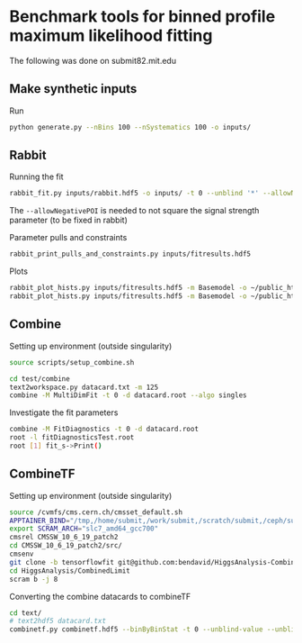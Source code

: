 # Benchmark tools for binned profile maximum likelihood fitting

The following was done on submit82.mit.edu

## Make synthetic inputs
Run 
```bash
python generate.py --nBins 100 --nSystematics 100 -o inputs/
```

## Rabbit
Running the fit
``` bash 
rabbit_fit.py inputs/rabbit.hdf5 -o inputs/ -t 0 --unblind '*' --allowNegativePOI --noBinByBinStat  --saveHists --saveHistsPerProcess --computeHistErrors -m Basemodel
```
The `--allowNegativePOI` is needed to not square the signal strength parameter (to be fixed in rabbit)

Parameter pulls and constraints
```bash
rabbit_print_pulls_and_constraints.py inputs/fitresults.hdf5
```

Plots
```bash
rabbit_plot_hists.py inputs/fitresults.hdf5 -m Basemodel -o ~/public_html/combinetf2-benchmark/250517_test --titlePos 0 --extraTextLoc 0.03 0.97 --subtitle Preliminary --config style_config.py --yscale 1.4 --prefit --rrange 0.8 1.2
rabbit_plot_hists.py inputs/fitresults.hdf5 -m Basemodel -o ~/public_html/combinetf2-benchmark/250517_test --titlePos 0 --extraTextLoc 0.03 0.97 --subtitle Preliminary --config style_config.py --yscale 1.4
```

## Combine

Setting up environment (outside singularity)
```bash
source scripts/setup_combine.sh
```

```bash
cd test/combine
text2workspace.py datacard.txt -m 125
combine -M MultiDimFit -t 0 -d datacard.root --algo singles
```

Investigate the fit parameters
```bash
combine -M FitDiagnostics -t 0 -d datacard.root
root -l fitDiagnosticsTest.root
root [1] fit_s->Print()
```

## CombineTF
Setting up environment (outside singularity)
```bash
source /cvmfs/cms.cern.ch/cmsset_default.sh
APPTAINER_BIND="/tmp,/home/submit,/work/submit,/scratch/submit,/ceph/submit/,/cvmfs,/etc/grid-security,/run" cmssw-cc7
export SCRAM_ARCH="slc7_amd64_gcc700"
cmsrel CMSSW_10_6_19_patch2
cd CMSSW_10_6_19_patch2/src/
cmsenv
git clone -b tensorflowfit git@github.com:bendavid/HiggsAnalysis-CombinedLimit.git HiggsAnalysis/CombinedLimit
cd HiggsAnalysis/CombinedLimit
scram b -j 8
```

Converting the combine datacards to combineTF 
```bash
cd text/
# text2hdf5 datacard.txt 
combinetf.py combinetf.hdf5 --binByBinStat -t 0 --unblind-value --unblind-fit-result --yes-i-really-really-mean-it
```
